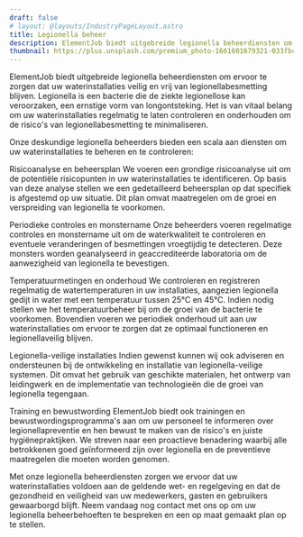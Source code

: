 ```yaml
---
draft: false
# layout: @layouts/IndustryPageLayout.astro
title: Legionella beheer
description: ElementJob biedt uitgebreide legionella beheerdiensten om ervoor te zorgen dat uw waterinstallaties veilig en vrij van legionellabesmetting blijven. Legionella is een bacterie die de ziekte legionellose kan veroorzaken, een ernstige vorm van longontsteking. Het is van vitaal belang om uw waterinstallaties regelmatig te laten controleren en onderhouden om de risico's van legionellabesmetting te minimaliseren.
thumbnail: https://plus.unsplash.com/premium_photo-1661601679321-033fbcd5a1e5?ixlib=rb-4.0.3&ixid=M3wxMjA3fDB8MHxwaG90by1wYWdlfHx8fGVufDB8fHx8fA%3D%3D&auto=format&fit=crop&w=1172&q=80
---
```


ElementJob biedt uitgebreide legionella beheerdiensten om ervoor te zorgen dat uw waterinstallaties veilig en vrij van legionellabesmetting blijven. Legionella is een bacterie die de ziekte legionellose kan veroorzaken, een ernstige vorm van longontsteking. Het is van vitaal belang om uw waterinstallaties regelmatig te laten controleren en onderhouden om de risico's van legionellabesmetting te minimaliseren.

Onze deskundige legionella beheerders bieden een scala aan diensten om uw waterinstallaties te beheren en te controleren:

Risicoanalyse en beheersplan
We voeren een grondige risicoanalyse uit om de potentiële risicopunten in uw waterinstallaties te identificeren. Op basis van deze analyse stellen we een gedetailleerd beheersplan op dat specifiek is afgestemd op uw situatie. Dit plan omvat maatregelen om de groei en verspreiding van legionella te voorkomen.

Periodieke controles en monstername
Onze beheerders voeren regelmatige controles en monstername uit om de waterkwaliteit te controleren en eventuele veranderingen of besmettingen vroegtijdig te detecteren. Deze monsters worden geanalyseerd in geaccrediteerde laboratoria om de aanwezigheid van legionella te bevestigen.

Temperatuurmetingen en onderhoud
We controleren en registreren regelmatig de watertemperaturen in uw installaties, aangezien legionella gedijt in water met een temperatuur tussen 25°C en 45°C. Indien nodig stellen we het temperatuurbeheer bij om de groei van de bacterie te voorkomen. Bovendien voeren we periodiek onderhoud uit aan uw waterinstallaties om ervoor te zorgen dat ze optimaal functioneren en legionellaveilig blijven.

Legionella-veilige installaties
Indien gewenst kunnen wij ook adviseren en ondersteunen bij de ontwikkeling en installatie van legionella-veilige systemen. Dit omvat het gebruik van geschikte materialen, het ontwerp van leidingwerk en de implementatie van technologieën die de groei van legionella tegengaan.

Training en bewustwording
ElementJob biedt ook trainingen en bewustwordingsprogramma's aan om uw personeel te informeren over legionellapreventie en hen bewust te maken van de risico's en juiste hygiënepraktijken. We streven naar een proactieve benadering waarbij alle betrokkenen goed geïnformeerd zijn over legionella en de preventieve maatregelen die moeten worden genomen.

Met onze legionella beheerdiensten zorgen we ervoor dat uw waterinstallaties voldoen aan de geldende wet- en regelgeving en dat de gezondheid en veiligheid van uw medewerkers, gasten en gebruikers gewaarborgd blijft. Neem vandaag nog contact met ons op om uw legionella beheerbehoeften te bespreken en een op maat gemaakt plan op te stellen.